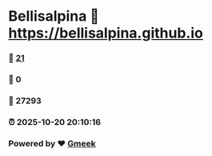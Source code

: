 # Bellisalpina :link: https://bellisalpina.github.io 
### :page_facing_up: [21](https://bellisalpina.github.io/tag.html) 
### :speech_balloon: 0 
### :hibiscus: 27293 
### :alarm_clock: 2025-10-20 20:10:16 
### Powered by :heart: [Gmeek](https://github.com/Meekdai/Gmeek)

